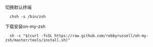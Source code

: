 切换默认终端
```
  chsh -s /bin/zsh 
```

下载安装on-my-zsh
```
  sh -c "$(curl -fsSL https://raw.github.com/robbyrussell/oh-my-zsh/master/tools/install.sh)" 
```
